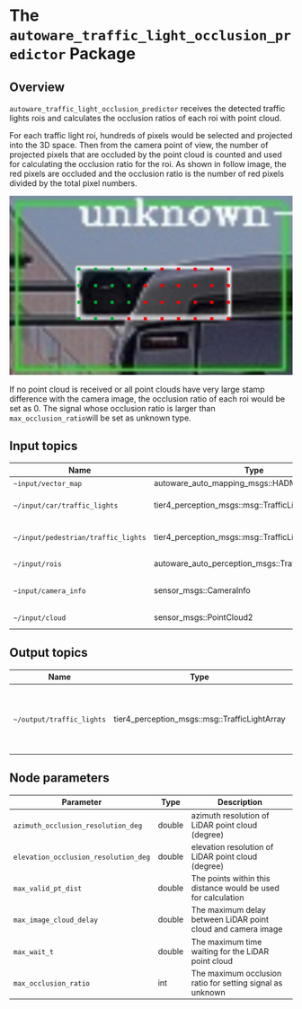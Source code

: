 # The `autoware_traffic_light_occlusion_predictor` Package

## Overview

`autoware_traffic_light_occlusion_predictor` receives the detected traffic lights rois and calculates the occlusion ratios of each roi with point cloud.

For each traffic light roi, hundreds of pixels would be selected and projected into the 3D space. Then from the camera point of view, the number of projected pixels that are occluded by the point cloud is counted and used for calculating the occlusion ratio for the roi. As shown in follow image, the red pixels are occluded and the occlusion ratio is the number of red pixels divided by the total pixel numbers.

![image](images/occlusion.png)

If no point cloud is received or all point clouds have very large stamp difference with the camera image, the occlusion ratio of each roi would be set as 0. The signal whose occlusion ratio is larger than `max_occlusion_ratio`will be set as unknown type.

## Input topics

| Name                                | Type                                                | Description                      |
| ----------------------------------- | --------------------------------------------------- | -------------------------------- |
| `~input/vector_map`                 | autoware_auto_mapping_msgs::HADMapBin               | vector map                       |
| `~/input/car/traffic_lights`        | tier4_perception_msgs::msg::TrafficLightArray       | vehicular traffic light signals  |
| `~/input/pedestrian/traffic_lights` | tier4_perception_msgs::msg::TrafficLightArray       | pedestrian traffic light signals |
| `~/input/rois`                      | autoware_auto_perception_msgs::TrafficLightRoiArray | traffic light detections         |
| `~input/camera_info`                | sensor_msgs::CameraInfo                             | target camera parameter          |
| `~/input/cloud`                     | sensor_msgs::PointCloud2                            | LiDAR point cloud                |

## Output topics

| Name                      | Type                                          | Description                                                  |
| ------------------------- | --------------------------------------------- | ------------------------------------------------------------ |
| `~/output/traffic_lights` | tier4_perception_msgs::msg::TrafficLightArray | traffic light signals reset according to the occlusion ratio |

## Node parameters

| Parameter                            | Type   | Description                                                   |
| ------------------------------------ | ------ | ------------------------------------------------------------- |
| `azimuth_occlusion_resolution_deg`   | double | azimuth resolution of LiDAR point cloud (degree)              |
| `elevation_occlusion_resolution_deg` | double | elevation resolution of LiDAR point cloud (degree)            |
| `max_valid_pt_dist`                  | double | The points within this distance would be used for calculation |
| `max_image_cloud_delay`              | double | The maximum delay between LiDAR point cloud and camera image  |
| `max_wait_t`                         | double | The maximum time waiting for the LiDAR point cloud            |
| `max_occlusion_ratio`                | int    | The maximum occlusion ratio for setting signal as unknown     |
